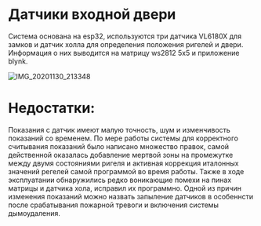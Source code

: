 # Датчики входной двери 
Система основана на esp32, используются три датчика VL6180X для замков и датчик холла для определения положения ригелей и двери. Информация о них выводится на матрицу ws2812 5х5 и приложение blynk. 

![IMG_20201130_213348](https://user-images.githubusercontent.com/47436708/152415962-f8123e88-000b-4dea-b8f4-cf3f366aac48.jpg)

# Недостатки:
Показания с датчик имеют малую точность, шум и изменчивость показаний со временем. По мере работы системы для корректного считывания показаний было написано множество правок, самой действенной оказалась добавление мертвой зоны на промежутке между двумя состояниями ригеля и активная коррекция италонных значений регелей самой программой во время работы.  Также в ходе эксплуатании обнаружились редко воникающие помехи на пинах матрицы и датчика хола, исправил их программно. 
Одной из причин изменения показаний можно назвать запыление датчиков в особеннсти после срабатывания пожарной тревоги и включения системы дымоудаления. 
